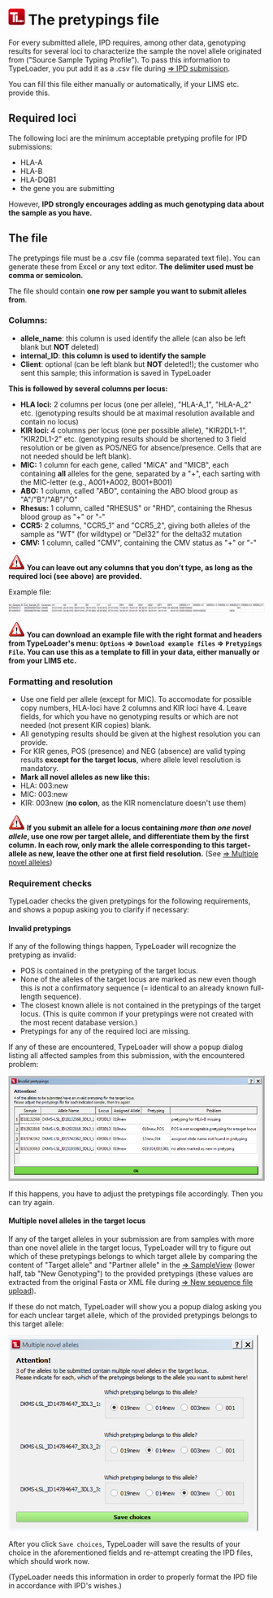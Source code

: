 # ![Icon](images/TypeLoader_32.png) The pretypings file

For every submitted allele, IPD requires, among other data, genotyping results for several loci to characterize the sample the novel allele originated from ("Source Sample Typing Profile"). To pass this information to TypeLoader, you put add it as a .csv file during [=> IPD submission](submission_ipd.md).

You can fill this file either manually or automatically, if your LIMS etc. provide this.

## Required loci
The following loci are the minimum acceptable pretyping profile for IPD submissions:
 
 * HLA-A
 * HLA-B
 * HLA-DQB1
 * the gene you are submitting

However, **IPD strongly encourages adding as much genotyping data about the sample as you have.**

## The file
The pretypings file must be a .csv file (comma separated text file). You can generate these from Excel or any text editor. **The delimiter used must be comma or semicolon.**

The file should contain **one row per sample you want to submit alleles from**. 

### Columns:
  * **allele_name**: this column is used identify the allele (can also be left blank but **NOT** deleted) 
  * **internal_ID**: **this column is used to identify the sample**
  * **Client**: optional (can be left blank but **NOT** deleted!); the customer who sent this sample; this information is saved in TypeLoader

**This is followed by several columns per locus:**

* **HLA loci:** 2 columns per locus (one per allele), "HLA-A_1", "HLA-A_2" etc. (genotyping results should be at maximal resolution available and contain no locus)
* **KIR loci:** 4 columns per locus (one per possible allele), "KIR2DL1-1", "KIR2DL1-2" etc. (genotyping results should be shortened to 3 field resolution or be given as POS/NEG for absence/presence. Cells that are not needed should be left blank).
* **MIC:** 1 column for each gene, called "MICA" and "MICB", each containing **all** alleles for the gene, separated by a "+", each sarting with the MIC-letter (e.g., A001+A002, B001+B001)
* **ABO:** 1 column, called "ABO", containing the ABO blood group as "A"/"B"/"AB"/"O"
* **Rhesus:** 1 column, called "RHESUS" or "RHD", containing the Rhesus blood group as "+" or "-"
* **CCR5:** 2 columns, "CCR5_1" and "CCR5_2", giving both alleles of the sample as "WT" (for wildtype) or "Del32" for the delta32 mutation
* **CMV:** 1 column, called "CMV", containing the CMV status as "+" or "-"

![Important](images/icon_important.png) **You can leave out any columns that you don't type, as long as the required loci (see above) are provided.**

Example file:

![IPDSubmission2b](images/ipd_submission2a.png)

![Important](images/icon_important.png) **You can download an example file with the right format and headers from TypeLoader's menu: ``Options`` => ``Download example files`` => ``Pretypings File``. You can use this as a template to fill in your data, either manually or from your LIMS etc.**

### Formatting and resolution

* Use one field per allele (except for MIC). To accomodate for possible copy numbers, HLA-loci have 2 columns and KIR loci have 4. Leave fields, for which you have no genotyping results or which are not needed (not present KIR copies) blank.
* All genotyping results should be given at the highest resolution you can provide. 
* For KIR genes, POS (presence) and NEG (absence) are valid typing results **except for the target locus**, where allele level resolution is mandatory. 
* **Mark all novel alleles as new like this:**
 * HLA: 003:new
 * MIC: 003:new
 * KIR: 003new (**no colon**, as the KIR nomenclature doesn't use them)

![Important](images/icon_important.png) **If you submit an allele for a locus containing *more than one novel allele*, use one row per target allele, and differentiate them by the first column. In each row, only mark the allele corresponding to this target-allele as new, leave the other one at first field resolution.** (See [=> Multiple novel alleles](multiple_alleles.md))

### Requirement checks
TypeLoader checks the given pretypings for the following requirements, and shows a popup asking you to clarify if necessary:

#### Invalid pretypings
If any of the following things happen, TypeLoader will recognize the pretyping as invalid:

* POS is contained in the pretyping of the target locus.
* None of the alleles of the target locus are marked as new even though this is not a confirmatory sequence (= identical to an already known full-length sequence).
* The closest known allele is not contained in the pretypings of the target locus. (This is quite common if your pretypings were not created with the most recent database version.)
* Pretypings for any of the required loci are missing.

If any of these are encountered, TypeLoader will show a popup dialog listing all affected samples from this submission, with the encountered problem:

![pic](images/invalid_pretypings_dialog.png)

If this happens, you have to adjust the pretypings file accordingly. Then you can try again.

#### Multiple novel alleles in the target locus

If any of the target alleles in your submission are from samples with more than one novel allele in the target locus, TypeLoader will try to figure out which of these pretypings belongs to which target allele by comparing the content of "Target allele" and "Partner allele" in the [=> SampleView](view_sample.md) (lower half, tab "New Genotyping") to the provided pretypings (these values are extracted from the original Fasta or XML file during [=> New sequence file upload](new_allele.md)).

If these do not match, TypeLoader will show you a popup dialog asking you for each unclear target allele, which of the provided pretypings belongs to this target allele:

![pic](images/multiple_novel_alleles_dialog.png)

After you click ``Save choices``, TypeLoader will save the results of your choice in the aforementioned fields and re-attempt creating the IPD files, which should work now. 

(TypeLoader needs this information in order to properly format the IPD file in accordance with IPD's wishes.)